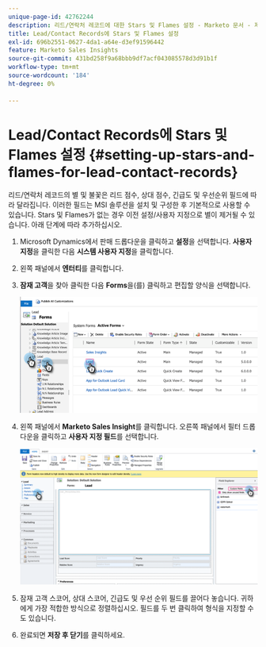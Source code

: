 ```yaml
---
unique-page-id: 42762244
description: 리드/연락처 레코드에 대한 Stars 및 Flames 설정 - Marketo 문서 - 제품 설명서
title: Lead/Contact Records에 Stars 및 Flames 설정
exl-id: 696b2551-0627-4da1-a64e-d3ef91596442
feature: Marketo Sales Insights
source-git-commit: 431bd258f9a68bbb9df7acf043085578d3d91b1f
workflow-type: tm+mt
source-wordcount: '184'
ht-degree: 0%

---
```


# Lead/Contact Records에 Stars 및 Flames 설정 {#setting-up-stars-and-flames-for-lead-contact-records}

리드/연락처 레코드의 별 및 불꽃은 리드 점수, 상대 점수, 긴급도 및 우선순위 필드에 따라 달라집니다. 이러한 필드는 MSI 솔루션을 설치 및 구성한 후 기본적으로 사용할 수 있습니다. Stars 및 Flames가 없는 경우 이전 설정/사용자 지정으로 별이 제거될 수 있습니다. 아래 단계에 따라 추가하십시오.

1. Microsoft Dynamics에서 판매 드롭다운을 클릭하고 **설정**&#x200B;을 선택합니다. **사용자 지정**&#x200B;을 클릭한 다음 **시스템 사용자 지정**&#x200B;을 클릭합니다.

1. 왼쪽 패널에서 **엔터티**&#x200B;를 클릭합니다.

1. **잠재 고객**&#x200B;을 찾아 클릭한 다음 **Forms**&#x200B;을(를) 클릭하고 편집할 양식을 선택합니다.

   ![](assets/setting-up-stars-and-flames-for-lead-contact-records-1.png)

1. 왼쪽 패널에서 **Marketo Sales Insight**&#x200B;를 클릭합니다. 오른쪽 패널에서 필터 드롭다운을 클릭하고 **사용자 지정 필드**&#x200B;를 선택합니다.

   ![](assets/setting-up-stars-and-flames-for-lead-contact-records-2.png)

1. 잠재 고객 스코어, 상대 스코어, 긴급도 및 우선 순위 필드를 끌어다 놓습니다. 귀하에게 가장 적합한 방식으로 정렬하십시오. 필드를 두 번 클릭하여 형식을 지정할 수도 있습니다.

1. 완료되면 **저장 후 닫기**&#x200B;를 클릭하세요.
